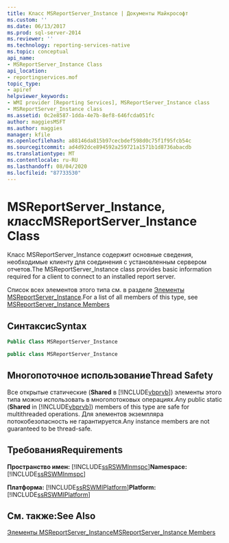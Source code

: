 ```yaml
---
title: Класс MSReportServer_Instance | Документы Майкрософт
ms.custom: ''
ms.date: 06/13/2017
ms.prod: sql-server-2014
ms.reviewer: ''
ms.technology: reporting-services-native
ms.topic: conceptual
api_name:
- MSReportServer_Instance Class
api_location:
- reportingservices.mof
topic_type:
- apiref
helpviewer_keywords:
- WMI provider [Reporting Services], MSReportServer_Instance class
- MSReportServer_Instance class
ms.assetid: 0c2e8587-1dda-4e7b-8ef8-646fcda051fc
author: maggiesMSFT
ms.author: maggies
manager: kfile
ms.openlocfilehash: a88146da815b97cecbdef598d0c75f1f95fcb54c
ms.sourcegitcommit: ad4d92dce894592a259721a1571b1d8736abacdb
ms.translationtype: MT
ms.contentlocale: ru-RU
ms.lasthandoff: 08/04/2020
ms.locfileid: "87733530"
---
```

# <a name="msreportserver_instance-class"></a><span data-ttu-id="e6239-102">MSReportServer_Instance, класс</span><span class="sxs-lookup"><span data-stu-id="e6239-102">MSReportServer_Instance Class</span></span>
  <span data-ttu-id="e6239-103">Класс MSReportServer_Instance содержит основные сведения, необходимые клиенту для соединения с установленным сервером отчетов.</span><span class="sxs-lookup"><span data-stu-id="e6239-103">The MSReportServer_Instance class provides basic information required for a client to connect to an installed report server.</span></span>  
  
 <span data-ttu-id="e6239-104">Список всех элементов этого типа см. в разделе [Элементы MSReportServer_Instance](msreportserver-instance-members.md).</span><span class="sxs-lookup"><span data-stu-id="e6239-104">For a list of all members of this type, see [MSReportServer_Instance Members](msreportserver-instance-members.md)</span></span>  
  
## <a name="syntax"></a><span data-ttu-id="e6239-105">Синтаксис</span><span class="sxs-lookup"><span data-stu-id="e6239-105">Syntax</span></span>  
  
```vb  
Public Class MSReportServer_Instance  
```  
  
```csharp  
public class MSReportServer_Instance  
```  
  
## <a name="thread-safety"></a><span data-ttu-id="e6239-106">Многопоточное использование</span><span class="sxs-lookup"><span data-stu-id="e6239-106">Thread Safety</span></span>  
 <span data-ttu-id="e6239-107">Все открытые статические (**Shared** в [!INCLUDE[vbprvb](../../includes/vbprvb-md.md)]) элементы этого типа можно использовать в многопотоковых операциях.</span><span class="sxs-lookup"><span data-stu-id="e6239-107">Any public static (**Shared** in [!INCLUDE[vbprvb](../../includes/vbprvb-md.md)]) members of this type are safe for multithreaded operations.</span></span> <span data-ttu-id="e6239-108">Для элементов экземпляра потокобезопасность не гарантируется.</span><span class="sxs-lookup"><span data-stu-id="e6239-108">Any instance members are not guaranteed to be thread-safe.</span></span>  
  
## <a name="requirements"></a><span data-ttu-id="e6239-109">Требования</span><span class="sxs-lookup"><span data-stu-id="e6239-109">Requirements</span></span>  
 <span data-ttu-id="e6239-110">**Пространство имен:** [!INCLUDE[ssRSWMInmspc](../../includes/ssrswminmspc-md.md)]</span><span class="sxs-lookup"><span data-stu-id="e6239-110">**Namespace:** [!INCLUDE[ssRSWMInmspc](../../includes/ssrswminmspc-md.md)]</span></span>  
  
 <span data-ttu-id="e6239-111">**Платформа:** [!INCLUDE[ssRSWMIPlatform](../../includes/ssrswmiplatform-md.md)]</span><span class="sxs-lookup"><span data-stu-id="e6239-111">**Platform:** [!INCLUDE[ssRSWMIPlatform](../../includes/ssrswmiplatform-md.md)]</span></span>  
  
## <a name="see-also"></a><span data-ttu-id="e6239-112">См. также:</span><span class="sxs-lookup"><span data-stu-id="e6239-112">See Also</span></span>  
 [<span data-ttu-id="e6239-113">Элементы MSReportServer_Instance</span><span class="sxs-lookup"><span data-stu-id="e6239-113">MSReportServer_Instance Members</span></span>](msreportserver-instance-members.md)  
  
  
